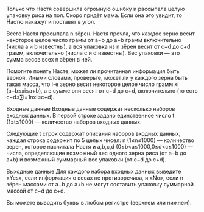 ﻿Только что Настя совершила огромную ошибку и рассыпала целую упаковку риса на пол. Скоро придёт мама. Если она это увидит, то Настю накажут и поставят в угол.

Всего Настя просыпала n зёрен. Настя прочла, что каждое зерно весит некоторое целое число грамм от a−b до a+b грамм включительно (числа a и b известны), а вся упаковка из n зёрен весит от c−d до c+d грамм, включительно (числа c и d известны). Вес упаковки  — это сумма весов всех n зёрен в ней.

Помогите понять Насте, может ли прочитанная информация быть верной. Иными словами, проверьте, может ли у каждого зерна быть такая масса, что i-е зерно весит некоторое целое число грамм xi (a−b≤xi≤a+b), а в сумме они весят от c−d до c+d, включительно (то есть c−d≤∑i=1nxi≤c+d).

Входные данные
Входные данные содержат несколько наборов входных данных. В первой строке задано единственное число t (1≤t≤1000) — количество наборов входных данных.

Следующие t строк содержат описания наборов входных данных, каждая строка содержит по 5 целых чисел: n (1≤n≤1000)  — количество зерен, которое насчитала Настя и a,b,c,d (0≤b<a≤1000,0≤d<c≤1000)  — числа, определяющие возможный вес одного зерна риса (от a−b до a+b) и возможный суммарный вес упаковки (от c−d до c+d).

Выходные данные
Для каждого набора входных данных выведите «Yes», если информация о весах не противоречива, и «No», если n зёрен массами от a−b до a+b не могут составить упаковку суммарной массой от c−d до c+d.

Вы можете выводить буквы в любом регистре (верхнем или нижнем).
